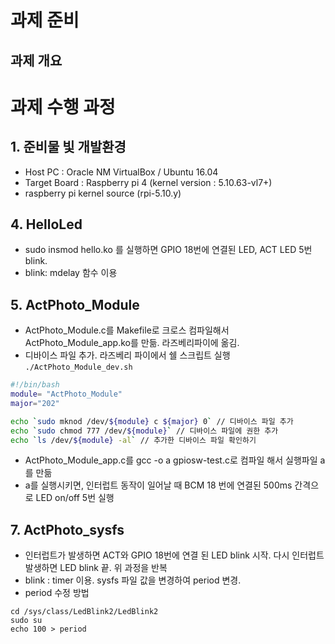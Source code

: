 # 과제 준비

## 과제 개요



# 과제 수행 과정
## 1. 준비물 빛 개발환경

- Host PC : Oracle NM VirtualBox / Ubuntu 16.04
- Target Board : Raspberry pi 4 (kernel version : 5.10.63-vl7+)
- raspberry pi kernel source (rpi-5.10.y)


## 4. HelloLed
- sudo insmod hello.ko 를 실행하면 GPIO 18번에 연결된 LED, ACT LED 5번 blink.
- blink: mdelay 함수 이용

## 5. ActPhoto_Module
-  ActPhoto_Module.c를 Makefile로 크로스 컴파일해서  ActPhoto_Module_app.ko를 만듦. 라즈베리파이에 옮김.
- 디바이스 파일 추가. 라즈베리 파이에서 쉘 스크립트 실행 `./ActPhoto_Module_dev.sh`

```bash
#!/bin/bash
module= "ActPhoto_Module"
major="202"

echo `sudo mknod /dev/${module} c ${major} 0` // 디바이스 파일 추가
echo `sudo chmod 777 /dev/${module}` // 디바이스 파일에 권한 추가
echo `ls /dev/${module} -al` // 추가한 디바이스 파일 확인하기

```

-  ActPhoto_Module_app.c를 gcc -o a gpiosw-test.c로 컴파일 해서 실행파일 a를 만듦
- a를 실행시키면, 인터럽트 동작이 일어날 때 BCM 18 번에 연결된 500ms 간격으로 LED on/off 5번 실행

## 7. ActPhoto_sysfs
- 인터럽트가 발생하면 ACT와 GPIO 18번에 연결 된 LED blink 시작. 다시 인터럽트 발생하면 LED blink 끝. 위 과정을 반복
- blink : timer 이용. sysfs 파일 값을 변경하여 period 변경.
- period 수정 방법
```
cd /sys/class/LedBlink2/LedBlink2
sudo su
echo 100 > period
```
